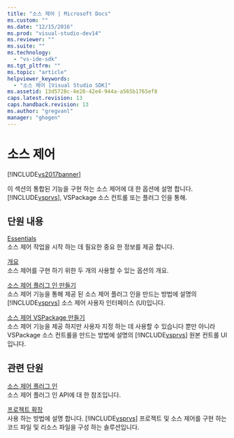 ```yaml
---
title: "소스 제어 | Microsoft Docs"
ms.custom: ""
ms.date: "12/15/2016"
ms.prod: "visual-studio-dev14"
ms.reviewer: ""
ms.suite: ""
ms.technology: 
  - "vs-ide-sdk"
ms.tgt_pltfrm: ""
ms.topic: "article"
helpviewer_keywords: 
  - "소스 제어 [Visual Studio SDK]"
ms.assetid: 13d5728c-4e28-42e4-944a-a565b1765ef8
caps.latest.revision: 13
caps.handback.revision: 13
ms.author: "gregvanl"
manager: "ghogen"
---
```

# 소스 제어
[!INCLUDE[vs2017banner](../../code-quality/includes/vs2017banner.md)]

이 섹션의 통합된 기능을 구현 하는 소스 제어에 대 한 옵션에 설명 합니다. [!INCLUDE[vsprvs](../../code-quality/includes/vsprvs_md.md)], VSPackage 소스 컨트롤 또는 플러그 인을 통해.  
  
## 단원 내용  
 [Essentials](../../extensibility/internals/source-control-integration-essentials.md)  
 소스 제어 작업을 시작 하는 데 필요한 중요 한 정보를 제공 합니다.  
  
 [개요](../../extensibility/internals/source-control-integration-overview.md)  
 소스 제어를 구현 하기 위한 두 개의 사용할 수 있는 옵션의 개요.  
  
 [소스 제어 플러그 인 만들기](../../extensibility/internals/creating-a-source-control-plug-in.md)  
 소스 제어 기능을 통해 제공 된 소스 제어 플러그 인을 만드는 방법에 설명의 [!INCLUDE[vsprvs](../../code-quality/includes/vsprvs_md.md)] 소스 제어 사용자 인터페이스 \(UI\)입니다.  
  
 [소스 제어 VSPackage 만들기](../../extensibility/internals/creating-a-source-control-vspackage.md)  
 소스 제어 기능을 제공 하지만 사용자 지정 하는 데 사용할 수 있습니다 뿐만 아니라 VSPackage 소스 컨트롤을 만드는 방법에 설명의 [!INCLUDE[vsprvs](../../code-quality/includes/vsprvs_md.md)] 원본 컨트롤 UI입니다.  
  
## 관련 단원  
 [소스 제어 플러그 인](../../extensibility/source-control-plug-ins.md)  
 소스 제어 플러그 인 API에 대 한 참조입니다.  
  
 [프로젝트 확장](../../extensibility/extending-projects.md)  
 사용 하는 방법에 설명 합니다. [!INCLUDE[vsprvs](../../code-quality/includes/vsprvs_md.md)] 프로젝트 및 소스 제어를 구현 하는 코드 파일 및 리소스 파일을 구성 하는 솔루션입니다.
